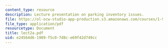 ```yaml
---
content_type: resource
description: Lecture presentation on parking inventory issues.
file: https://ol-ocw-studio-app-production.s3.amazonaws.com/courses/1-963-a-sustainable-transportation-plan-for-mit-spring-2007/e24564d61989f5c07d8ce69f42d749cc_lect2a.pdf
file_type: application/pdf
resourcetype: Document
title: lect2a.pdf
uid: e24564d6-1989-f5c0-7d8c-e69f42d749cc
---
```

